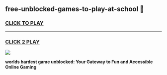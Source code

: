 
## free-unblocked-games-to-play-at-school 👋
<h3>
<a href="https://premium.freeplayer.one?title=free-unblocked-games-to-play-at-school&ref=14F">CLICK TO PLAY</a></h3>
<hr>

<h3>
<a href="https://premium.freeplayer.one?title=free-unblocked-games-to-play-at-school&ref=14F">CLICK 2 PLAY</a>
  
</h3>

<a href="https://premium.freeplayer.one?title=free-unblocked-games-to-play-at-school&ref=12F/"><img src="https://clearcache.store/games.png"></a>


**worlds hardest game unblocked: Your Gateway to Fun and Accessible Online Gaming**
